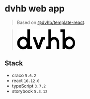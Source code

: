 # dvhb web app

> Based on [@dvhb/template-react](https://github.com/dvhb/template-react).

> ![logo](./app-logo.svg)

## Stack

- craco `5.6.2`
- react `16.12.0`
- typeScript `3.7.2`
- storybook `5.3.12`
